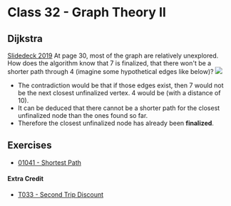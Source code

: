# Class 32 - Graph Theory II
## Dijkstra
[Slidedeck 2019](https://assets.hkoi.org/training2019/g-ii.pdf)
At page 30, most of the graph are relatively unexplored. How does the algorithm know that 7 is finalized, that there won't be a shorter path through 4 (imagine some hypothetical edges like below)?
![](https://i.imgur.com/aQTz13H.jpg)

- The contradiction would be that if those edges exist, then 7 would not be the next closest unfinalized vertex. 4 would be (with a distance of 10).
- It can be deduced that there cannot be a shorter path for the closest unfinalized node than the ones found so far.
- Therefore the closest unfinalized node has already been **finalized**.

## Exercises
- [01041 - Shortest Path](https://judge.hkoi.org/task/01041)
#### Extra Credit
- [T033 - Second Trip Discount](https://judge.hkoi.org/task/T033)